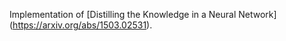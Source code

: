 Implementation of [Distilling the Knowledge in a Neural Network] (https://arxiv.org/abs/1503.02531).
